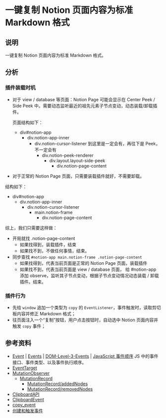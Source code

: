 # 一键复制 Notion 页面内容为标准 Markdown 格式

## 说明

一键复制 Notion 页面内容为标准 Markdown 格式。

## 分析

### 插件装载时机

- 对于 view / database 等页面：Notion Page 可能会显示在 Center Peek / Side Peek 中。需要动态监听最近的祖先元素子节点变动，动态装载/卸载插件。

  页面结构如下：
  - div#notion-app
    - div.notion-app-inner
      - div.notion-cursor-listener 到这里是一定会有，再往下是 Peek，不一定会有
        - div.notion-peek-renderer
          - div.layout.layout-side-peek
            - div.notion-page-content

- 对于正常的 Notion Page 页面，只需要装载插件就好，不需要卸载。

结构如下：

- div#notion-app
  - div.notion-app-inner
    - div.notion-cursor-listener
      - main.notion-frame
        - div.notion-page-content

综上，我们只需要这样做：

- 开局就找 .notion-page-content
  - 如果找得到，装载插件，结束
  - 如果找不到，不做任何事情，结束。
- 同步查找 `#notion-app main.notion-frame .notion-page-content`
  - 如果找得到，代表当前页面是正常的 Notion Page 页面，装载插件
  - 如果找不到，代表当前页面是 view / database 页面， 给 #notion-app 添加 observe，监听其子节点变动，根据子节点变动情况动态装载 / 卸载插件。结束。

### 插件行为

- 先给 `window` 追加一个类型为 `copy` 的 `EventListener`，事件触发时，读取剪切板内容并修正 Markdown 格式；
- 往页面注入一个“复制”按钮，用户点击按钮时，自动选中 Notion 页面内容并触发 `copy` 事件；

## 参考资料

- [Event](https://developer.mozilla.org/zh-CN/docs/Web/API/Event) | [Events](https://developer.mozilla.org/zh-CN/docs/Web/Events) | [DOM-Level-3-Events](https://www.w3.org/TR/DOM-Level-3-Events/#event-flow) | [JavaScript 事件顺序](https://www.quirksmode.org/js/events_order.html#link4)  JS 中的事件接口、事件类型、以及事件执行顺序。
- [EventTarget](https://developer.mozilla.org/zh-CN/docs/Web/API/EventTarget)
- [MutationObserver](https://developer.mozilla.org/zh-CN/docs/Web/API/MutationObserver/MutationObserver)
  - [MutationRecord](https://developer.mozilla.org/zh-CN/docs/Web/API/MutationRecord)
    - [MutationRecord/addedNodes](https://developer.mozilla.org/en-US/docs/Web/API/MutationRecord/addedNodes)
    - [MutationRecord/removedNodes](https://developer.mozilla.org/en-US/docs/Web/API/MutationRecord/removedNodes)
- [ClipboardAPI](https://developer.mozilla.org/en-US/docs/Web/API/Clipboard_API)
- [ClipboardEvent](https://developer.mozilla.org/zh-CN/docs/Web/API/ClipboardEvent)
- [copy_event](https://developer.mozilla.org/zh-CN/docs/Web/API/Window/copy_event)
- [创建和触发事件](https://developer.mozilla.org/zh-CN/docs/Web/Events/Creating_and_triggering_events)
